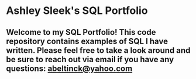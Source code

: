 # Ashley Sleek's SQL Portfolio


## Welcome to my SQL Portfolio! This code repository contains examples of SQL I have written. Please feel free to take a look around and be sure to reach out via email if you have any questions: <abeltinck@yahoo.com>
